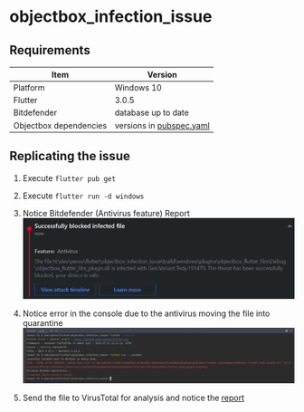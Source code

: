# objectbox_infection_issue

## Requirements
| Item                   | Version                                    |
| ---------------------- | ------------------------------------------ |
| Platform               | Windows 10                                 |
| Flutter                | 3.0.5                                      |
| Bitdefender            | database up to date                        |
| Objectbox dependencies | versions in [pubspec.yaml](./pubspec.yaml) |

## Replicating the issue
1. Execute `flutter pub get`
2. Execute `flutter run -d windows`
3. Notice Bitdefender (Antivirus feature) Report
   ![Bitdefender report](./docs/bitdefender_report.png)

4. Notice error in the console due to the antivirus moving the file into quarantine
   ![console output](./docs/console_output.png)

5. Send the file to VirusTotal for analysis and notice the [report](https://www.virustotal.com/gui/file/e44b13cf2eb654ecc2e71838572b4de3faa6777620f11438c829e9d8f349cf4a?nocache=1)